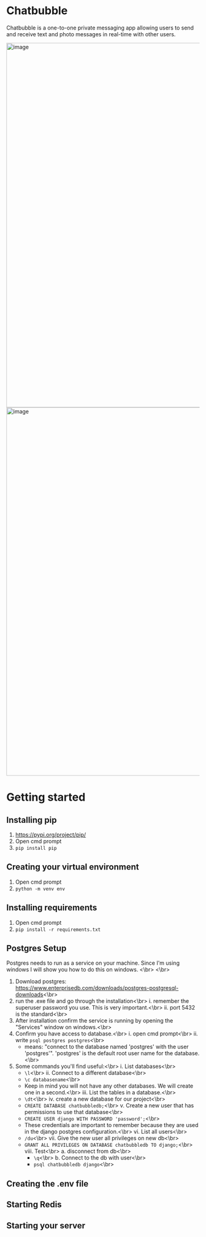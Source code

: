 # Chatbubble
Chatbubble is a one-to-one private messaging app allowing users to send and receive text and 
photo messages in real-time with other users.

<img width="949" alt="image" src="https://user-images.githubusercontent.com/110189117/210552093-fdce20cc-40c0-48d5-bf42-63b757d412cc.png">
<img width="959" alt="image" src="https://user-images.githubusercontent.com/110189117/210553740-edea10b6-9ef9-4f9c-ba86-079b012855f7.png">

# Getting started

## Installing pip
1. https://pypi.org/project/pip/ </br>
2. Open cmd prompt </br>
3. `pip install pip`

## Creating your virtual environment
1. Open cmd prompt </br>
2. `python -m venv env`

## Installing requirements
1. Open cmd prompt </br>
2. `pip install -r requirements.txt`

## Postgres Setup
Postgres needs to run as a service on your machine. Since I'm using windows I will show you how to do this on windows.
<\br> <\br>
1. Download postgres: https://www.enterprisedb.com/downloads/postgres-postgresql-downloads<\br>
2. run the .exe file and go through the installation<\br>
  i. remember the superuser password you use. This is very important.<\br>
  ii. port 5432 is the standard<\br>
3. After installation confirm the service is running by opening the "Services" window on windows.<\br>
4. Confirm you have access to database.<\br>
  i. open cmd prompt<\br>
  ii. write `psql postgres postgres`<\br>
    * means: "connect to the database named 'postgres' with the user 'postgres'". 'postgres' is the default root user name for the database.<\br>
5. Some commands you'll find useful:<\br>
  i. List databases<\br>
    * `\l`<\br>
  ii. Connect to a different database<\br>
    * `\c databasename`<\br>
    * Keep in mind you will not have any other databases. We will create one in a second.<\br>
  iii. List the tables in a database.<\br>
    * `\dt`<\br>
  iv. create a new database for our project<\br>
    * `CREATE DATABASE chatbubbledb;`<\br>
  v. Create a new user that has permissions to use that database<\br>
    * `CREATE USER django WITH PASSWORD 'password';`<\br>
    * These credentials are important to remember because they are used in the django postgres configuration.<\br>
  vi. List all users<\br>
    * `/du`<\br>
  vii. Give the new user all privileges on new db<\br>
    * `GRANT ALL PRIVILEGES ON DATABASE chatbubbledb TO django;`<\br>
  viii. Test<\br>
    a. disconnect from db<\br>
      * `\q`<\br>
    b. Connect to the db with user<\br>
      * `psql chatbubbledb django`<\br>

## Creating the .env file

## Starting Redis

## Starting your server
